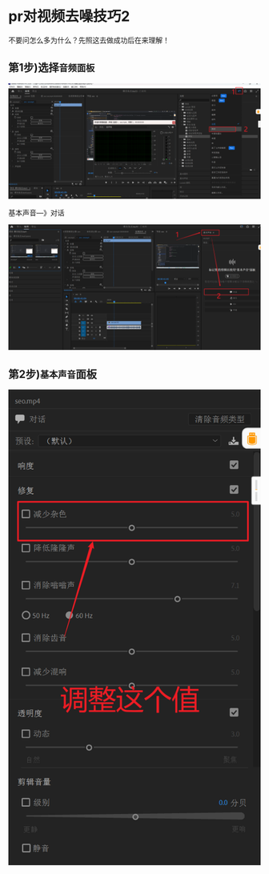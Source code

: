 # pr对视频去噪技巧2

不要问怎么多为什么？先照这去做成功后在来理解！

## 第1步)选择`音频面板`

![image-20251020200816971](demo01_2025_10_10_02.assets/image-20251020200816971.png)



基本声音—》对话

![image-20251020200939812](demo01_2025_10_10_02.assets/image-20251020200939812.png)



## 第2步)`基本声音`面板



![image-20251020201047439](demo01_2025_10_10_02.assets/image-20251020201047439.png)
